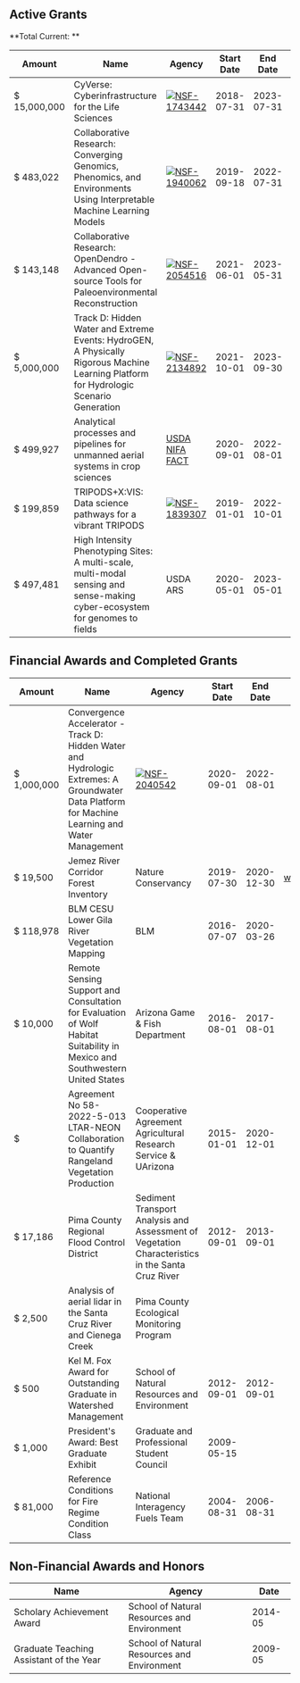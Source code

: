 ## Active Grants

**Total Current: **

| Amount | Name | Agency | Start Date | End Date | Info | Role |
|--------|------|--------|------------|----------|------|------|
| $ 15,000,000 | CyVerse: Cyberinfrastructure for the Life Sciences | [![NSF-1743442](https://img.shields.io/badge/NSF-1743442-blue.svg)](https://www.nsf.gov/awardsearch/showAward?AWD_ID=1743442) | 2018-07-31 | 2023-07-31 | [website](https://cyverse.org) | Co-Principal Investigator |
| $ 483,022 | Collaborative Research: Converging Genomics, Phenomics, and Environments Using Interpretable Machine Learning Models |  [![NSF-1940062](https://img.shields.io/badge/NSF-1940062-blue.svg)](https://www.nsf.gov/awardsearch/showAward?AWD_ID=1940062) | 2019-09-18 | 2022-07-31 | [website](https://genophenoenvo.github.io) | Co-Principal Investigator |
| $ 143,148 | Collaborative Research: OpenDendro - Advanced Open-source Tools for Paleoenvironmental Reconstruction | [![NSF-2054516](https://img.shields.io/badge/NSF-2054516-blue.svg)](https://nsf.gov/awardsearch/showAward?AWD_ID=2054516) | 2021-06-01 | 2023-05-31 | [website](https://opendendro.github.io) | Co-Principal Investigator |
| $ 5,000,000 | Track D: Hidden Water and Extreme Events: HydroGEN, A Physically Rigorous Machine Learning Platform for Hydrologic Scenario Generation | [![NSF-2134892](https://img.shields.io/badge/NSF-2134892-blue.svg)](https://nsf.gov/awardsearch/showAward?AWD_ID=2134892) | 2021-10-01 | 2023-09-30 | | Senior Personnel | 
| $ 499,927 | Analytical processes and pipelines for unmanned aerial systems in crop sciences | [USDA NIFA FACT](https://portal.nifa.usda.gov/web/crisprojectpages/1019752-facts-a-scalable-cyber-ecosystem-for-acquisition-curation-and-analysis-of-multispectral-uav-image-data.html) | 2020-09-01 | 2022-08-01 | | Senior Personnel |
| $ 199,859 | TRIPODS+X:VIS: Data science pathways for a vibrant TRIPODS | [![NSF-1839307](https://img.shields.io/badge/NSF-1839307-blue.svg)](https://nsf.gov/awardsearch/showAward?AWD_ID=1839307) | 2019-01-01 | 2022-10-01 | [website](https://lemon-labs.github.io/) | Senior Personnel |
| $ 497,481 | High Intensity Phenotyping Sites: A multi-scale, multi-modal sensing and sense-making cyber-ecosystem for genomes to fields | USDA ARS | 2020-05-01 | 2023-05-01 | | Senior Personnel |


## Financial Awards and Completed Grants

| Amount | Name | Agency | Start Date | End Date | Info | Role |
|--------|------|--------|------------|----------|------|------|
| $ 1,000,000 | Convergence Accelerator - Track D: Hidden Water and Hydrologic Extremes: A Groundwater Data Platform for Machine Learning and Water Management | [![NSF-2040542](https://img.shields.io/badge/NSF-2040542-blue.svg)](https://nsf.gov/awardsearch/showAward?AWD_ID=2040542) | 2020-09-01 | 2022-08-01 | | Senior Personnel | 
| $ 19,500 | Jemez River Corridor Forest Inventory | Nature Conservancy | 2019-07-30 | 2020-12-30 | [website](https://promethean-gift.github.io) | Principal Investigator |
| $ 118,978 | BLM CESU Lower Gila River Vegetation Mapping | BLM | 2016-07-07 | 2020-03-26 | | Senior Personnel |
| $ 10,000 | Remote Sensing Support and Consultation for Evaluation of Wolf Habitat Suitability in Mexico and Southwestern United States | Arizona Game & Fish Department | 2016-08-01 | 2017-08-01 | | Principal Investigator|
| $ | Agreement No 58-2022-5-013 LTAR-NEON Collaboration to Quantify Rangeland Vegetation Production | Cooperative Agreement Agricultural Research Service & UArizona | 2015-01-01 | 2020-12-01 | | Co-Principal Investigator | 
| $ 17,186 | Pima County Regional Flood Control District | Sediment Transport Analysis and Assessment of Vegetation Characteristics in the Santa Cruz River | 2012-09-01 | 2013-09-01 | | Co-Principal Investigator |
| $ 2,500 | Analysis of aerial lidar in the Santa Cruz River and Cienega Creek | Pima County Ecological Monitoring Program |
| $ 500 | Kel M. Fox Award for Outstanding Graduate in Watershed Management | School of Natural Resources and Environment | 2012-09-01 | 2012-09-01 | | Awardee |
| $ 1,000 | President's Award: Best Graduate Exhibit | Graduate and Professional Student Council | 2009-05-15 | | | Awardee |
| $ 81,000 | Reference Conditions for Fire Regime Condition Class | National Interagency Fuels Team | 2004-08-31 | 2006-08-31 |  | Co-Principal Investigator | 

## Non-Financial Awards and Honors

| Name | Agency | Date | 
|------|--------|------|
| Scholary Achievement Award | School of Natural Resources and Environment | 2014-05 |
| Graduate Teaching Assistant of the Year | School of Natural Resources and Environment | 2009-05 | 
